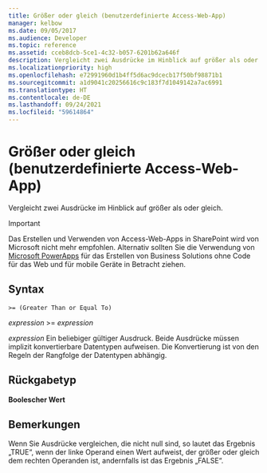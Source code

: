 ```yaml
---
title: Größer oder gleich (benutzerdefinierte Access-Web-App)
manager: kelbow
ms.date: 09/05/2017
ms.audience: Developer
ms.topic: reference
ms.assetid: cceb8dcb-5ce1-4c32-b057-6201b62a646f
description: Vergleicht zwei Ausdrücke im Hinblick auf größer als oder gleich.
ms.localizationpriority: high
ms.openlocfilehash: e72991960d1b4ff5d6ac9dcecb17f50bf98871b1
ms.sourcegitcommit: a1d9041c20256616c9c183f7d1049142a7ac6991
ms.translationtype: HT
ms.contentlocale: de-DE
ms.lasthandoff: 09/24/2021
ms.locfileid: "59614864"
---
```

# <a name="greater-than-or-equal-to-access-custom-web-app"></a>Größer oder gleich (benutzerdefinierte Access-Web-App)

Vergleicht zwei Ausdrücke im Hinblick auf größer als oder gleich.
  
> [!IMPORTANT]
> Das Erstellen und Verwenden von Access-Web-Apps in SharePoint wird von Microsoft nicht mehr empfohlen. Alternativ sollten Sie die Verwendung von [Microsoft PowerApps](https://powerapps.microsoft.com/en-us/) für das Erstellen von Business Solutions ohne Code für das Web und für mobile Geräte in Betracht ziehen. 
  
## <a name="syntax"></a>Syntax

`>= (Greater Than or Equal To)`

*expression*  \>=  *expression* 
  
*expression*  Ein beliebiger gültiger Ausdruck. Beide Ausdrücke müssen implizit konvertierbare Datentypen aufweisen. Die Konvertierung ist von den Regeln der Rangfolge der Datentypen abhängig. 
  
## <a name="return-type"></a>Rückgabetyp

**Boolescher Wert**
  
## <a name="remarks"></a>Bemerkungen

Wenn Sie Ausdrücke vergleichen, die nicht null sind, so lautet das Ergebnis „TRUE“, wenn der linke Operand einen Wert aufweist, der größer oder gleich dem rechten Operanden ist, andernfalls ist das Ergebnis „FALSE“.
  

